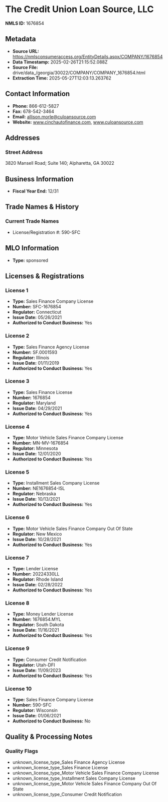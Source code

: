 # The Credit Union Loan Source, LLC

**NMLS ID:** 1676854

## Metadata
- **Source URL:** https://nmlsconsumeraccess.org/EntityDetails.aspx/COMPANY/1676854
- **Data Timestamp:** 2025-02-26T21:15:52.088Z
- **Source File:** drive/data_/georgia/30022/COMPANY/COMPANY_1676854.html
- **Extraction Time:** 2025-05-27T12:03:13.263762

## Contact Information
- **Phone:** 866-612-5827
- **Fax:** 678-542-3464
- **Email:** allison.morle@culoansource.com
- **Website:** www.cinchautofinance.com, www.culoansource.com

## Addresses
### Street Address
3820 Mansell Road; Suite 140; Alpharetta, GA 30022

## Business Information
- **Fiscal Year End:** 12/31

## Trade Names & History
### Current Trade Names
- License/Registration #: 590-SFC

## MLO Information
- **Type:** sponsored

## Licenses & Registrations

### License 1
- **Type:** Sales Finance Company License
- **Number:** SFC-1676854
- **Regulator:** Connecticut
- **Issue Date:** 05/26/2021
- **Authorized to Conduct Business:** Yes

### License 2
- **Type:** Sales Finance Agency License
- **Number:** SF.0001593
- **Regulator:** Illinois
- **Issue Date:** 01/11/2019
- **Authorized to Conduct Business:** Yes

### License 3
- **Type:** Sales Finance License
- **Number:** 1676854
- **Regulator:** Maryland
- **Issue Date:** 04/29/2021
- **Authorized to Conduct Business:** Yes

### License 4
- **Type:** Motor Vehicle Sales Finance Company License
- **Number:** MN-MV-1676854
- **Regulator:** Minnesota
- **Issue Date:** 12/01/2020
- **Authorized to Conduct Business:** Yes

### License 5
- **Type:** Installment Sales Company License
- **Number:** NE1676854-ISL
- **Regulator:** Nebraska
- **Issue Date:** 10/13/2021
- **Authorized to Conduct Business:** Yes

### License 6
- **Type:** Motor Vehicle Sales Finance Company Out Of State
- **Regulator:** New Mexico
- **Issue Date:** 10/28/2021
- **Authorized to Conduct Business:** Yes

### License 7
- **Type:** Lender License
- **Number:** 20224330LL
- **Regulator:** Rhode Island
- **Issue Date:** 02/28/2022
- **Authorized to Conduct Business:** Yes

### License 8
- **Type:** Money Lender License
- **Number:** 1676854.MYL
- **Regulator:** South Dakota
- **Issue Date:** 11/16/2021
- **Authorized to Conduct Business:** Yes

### License 9
- **Type:** Consumer Credit Notification
- **Regulator:** Utah-DFI
- **Issue Date:** 11/09/2023
- **Authorized to Conduct Business:** Yes

### License 10
- **Type:** Sales Finance Company License
- **Number:** 590-SFC
- **Regulator:** Wisconsin
- **Issue Date:** 01/06/2021
- **Authorized to Conduct Business:** No

## Quality & Processing Notes
### Quality Flags
- unknown_license_type_Sales Finance Agency License
- unknown_license_type_Sales Finance License
- unknown_license_type_Motor Vehicle Sales Finance Company License
- unknown_license_type_Installment Sales Company License
- unknown_license_type_Motor Vehicle Sales Finance Company Out Of State
- unknown_license_type_Consumer Credit Notification
